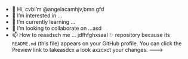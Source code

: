- 👋 Hi, cvbI’m @angelacamhjv,bmn gfd
- 👀 I’m interested in ...
- 🌱 I’m currently learning ...
- 💞️ I’m looking to collaborate on ...asd
- 📫 How to reaadsch me ...
jdfhfghxsaal ✨ repository because its `README.md` (this file) appears on your GitHub profile.
You can click the Preview link to takeasdcx a look axzcxct your changes.
--->
